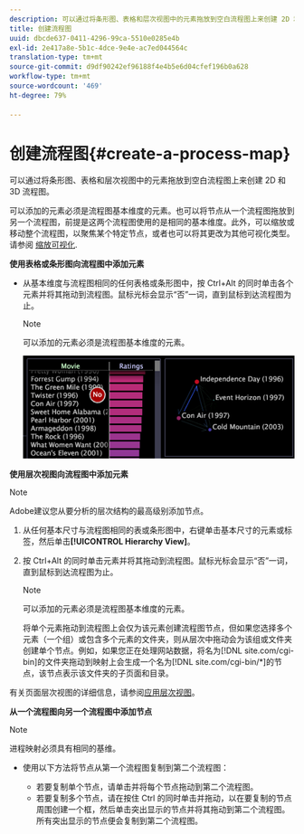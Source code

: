 ```yaml
---
description: 可以通过将条形图、表格和层次视图中的元素拖放到空白流程图上来创建 2D 和 3D 流程图。
title: 创建流程图
uuid: dbcde637-0411-4296-99ca-5510e0285e4b
exl-id: 2e417a8e-5b1c-4dce-9e4e-ac7ed044564c
translation-type: tm+mt
source-git-commit: d9df90242ef96188f4e4b5e6d04cfef196b0a628
workflow-type: tm+mt
source-wordcount: '469'
ht-degree: 79%

---
```


# 创建流程图{#create-a-process-map}

可以通过将条形图、表格和层次视图中的元素拖放到空白流程图上来创建 2D 和 3D 流程图。

可以添加的元素必须是流程图基本维度的元素。也可以将节点从一个流程图拖放到另一个流程图，前提是这两个流程图使用的是相同的基本维度。此外，可以缩放或移动整个流程图，以聚焦某个特定节点，或者也可以将其更改为其他可视化类型。请参阅 [缩放可视化](../../../../home/c-get-started/c-vis/c-zoom-vis.md#concept-7e33670bb5344f78a316f1a84cc20530).

**使用表格或条形图向流程图中添加元素**

* 从基本维度与流程图相同的任何表格或条形图中，按 Ctrl+Alt 的同时单击各个元素并将其拖动到流程图。鼠标光标会显示“否”一词，直到鼠标到达流程图为止。

   >[!NOTE]
   >
   >可以添加的元素必须是流程图基本维度的元素。

   ![](assets/vis_2DProcessMap_addPages.png)

**使用层次视图向流程图中添加元素**

>[!NOTE]
>
>Adobe建议您从要分析的层次结构的最高级别添加节点。

1. 从任何基本尺寸与流程图相同的表或条形图中，右键单击基本尺寸的元素或标签，然后单击&#x200B;**[!UICONTROL Hierarchy View]**。
1. 按 Ctrl+Alt 的同时单击元素并将其拖动到流程图。鼠标光标会显示“否”一词，直到鼠标到达流程图为止。

   >[!NOTE]
   >
   >可以添加的元素必须是流程图基本维度的元素。

   将单个元素拖动到流程图上会仅为该元素创建流程图节点，但如果您选择多个元素（一个组）或包含多个元素的文件夹，则从层次中拖动会为该组或文件夹创建单个节点。例如，如果您正在处理网站数据，将名为[!DNL site.com/cgi-bin]的文件夹拖动到映射上会生成一个名为[!DNL site.com/cgi-bin/*]的节点，该节点表示该文件夹的子页面和目录。

有关页面层次视图的详细信息，请参阅[应用层次视图](../../../../home/c-get-started/c-analysis-vis/c-tables/c-hier-vews.md#concept-b461183424a841eb94f8143a0eaf9bff)。

**从一个流程图向另一个流程图中添加节点**

>[!NOTE]
>
>进程映射必须具有相同的基维。

* 使用以下方法将节点从第一个流程图复制到第二个流程图：

   * 若要复制单个节点，请单击并将每个节点拖动到第二个流程图。
   * 若要复制多个节点，请在按住 Ctrl 的同时单击并拖动，以在要复制的节点周围创建一个框，然后单击突出显示的节点并将其拖动到第二个流程图。所有突出显示的节点便会复制到第二个流程图。
